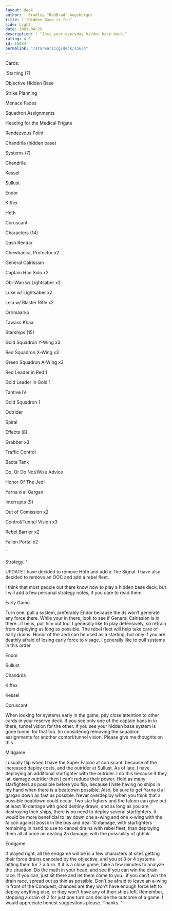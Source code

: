 ```yaml
---
layout: deck
author: ! Bradley "BadBrad" Augsburger
title: ! "Hidden Base is fun"
side: Light
date: 2001-04-29
description: ! "Just your everyday hidden base deck."
rating: 4.0
id: 15634
permalink: "/starwarsccg/deck/15634"
---
```

Cards: 

'Starting (7)

Objective Hidden Base

Strike Planning

Menace Fades 

Squadron Assignments

Heading for the Medical Frigate

Rendezvous Point

Chandrila (hidden base)


Systems (7)

Chandrila

Kessel

Sullust

Endor

Kiffex

Hoth

Coruscant


Characters (14)

Dash Rendar

Chewbacca, Protector x2

General Calrissian

Captain Han Solo x2

Obi-Wan w/ Lightsaber x2

Luke w/ Lightsaber x2

Leia w/ Blaster Rifle x2

Orrimaarko

Tawass Khaa


Starships (15)

Gold Squadron Y-Wing x3

Red Squadron X-Wing x3

Green Squadron A-Wing x3

Red Leader in Red 1

Gold Leader in Gold 1

Tantive IV

Gold Squadron 1

Outrider

Spiral


Effects (8)

Grabber x3

Traffic Control

Bacta Tank

Do, Or Do Not/Wise Advice

Honor Of The Jedi

Yarna d al Gargan


Interrupts (9)

Out of Comission x2

Control/Tunnel Vision x3

Rebel Barrier x2

Fallen Portal x2


'

Strategy: '

   UPDATE  I have decided to remove Hoth and add a The Signal.  I have also decided to remove an OOC and add a rebel fleet. 





 I think that most people out there know how to play a hidden base deck, but I will add a few personal strategy notes, if you care to read them.


Early Game

Turn one, pull a system, preferably Endor because the ds won’t generate any force there.  While your in there, look to see if General Calrissian is in there...if he is, pull him out too.  I generally like to play defensively, so refrain from deploying as long as possible.  The rebel fleet will help take care of early drains.  Honor of the Jedi can be used as a starting, but only if you are deathly afraid of losing early force to visage.  I generally like to pull systems in this order

Endor

Sullust

Chandrila

Kiffex

Kessel 

Coruscant

When looking for systems early in the game, pay close attention to other cards in your reserve deck.  If you see only one of the captain hans in in there, tunnel vision for the other.  If you see your hidden base system is gone tunnel for that too.  Im considering removing the squadron assignments for another contorl/tunnel vision.  Please give me thoughts on this.  


Midgame

I usually flip when I have the Super Falcon at coruscant, because of the increased deploy costs, and the outrider at Sullust.  As of late, I have deploying an additional starfighter with the outrider.  I do this because if they lat. damage outrider then I can’t reduce their power.  Hold as many starfighters as possible before you flip, because I hate having no ships in my hand when there is a beatdown possible.  Also, be sure to get Yarna d al gargan down as fast as possible.  Never overdeploy when you think that a possible beatdown could occur.  Two starfighers and the falcon can give out at least 10 damage with good destiny draws, and as long as you are destroying their ships, there is no need to deploy several starfighters.  It would be more beneficial to lay down one a-wing and one x-wing with the falcon against bossk in the bus and deal 10 damage, with starfighters remaining in hand to use to cancel drains with rebel fleet, than deploying them all at once an dealing 25 damage, with the possibility of ghhhk.


Endgame  

If played right, all the endgame will be is a few characters at sites getting their force drains canceled by the objective, and you at 3 or 4 systems hitting them for 7 a turn.  If it is a close game, take a few minutes to analyze the situation.  Do the math in your head, and see if you can win the drain race.  If you can, just sit there and let them come to you...if you can’t win the drain race, spread out as thin as possible.  Don’t be afraid to leave an a-wing in front of the Conquest, chances are they won’t have enough force left to deploy anything else, or they won’t have any of their ships left.  Remember, stopping a drain of 2 for just one turn can decide the outcome of a game.  I would appreciate honest suggestions please.  Thanks.  '
